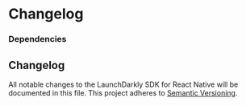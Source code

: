 # Changelog

### Dependencies



## Changelog

All notable changes to the LaunchDarkly SDK for React Native will be documented in this file. This project adheres to [Semantic Versioning](https://semver.org).
